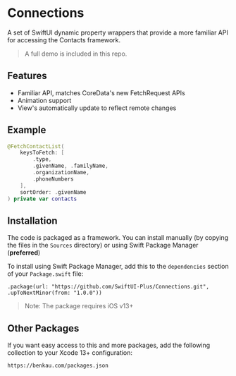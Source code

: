 # Connections

A set of SwiftUI dynamic property wrappers that provide a more familiar API for accessing the Contacts framework.

> A full demo is included in this repo.

## Features

- Familiar API, matches CoreData's new FetchRequest APIs
- Animation support
- View's automatically update to reflect remote changes

## Example

```swift
@FetchContactList(
    keysToFetch: [
        .type,
        .givenName, .familyName,
        .organizationName,
        .phoneNumbers
    ],
    sortOrder: .givenName
) private var contacts
```

## Installation

The code is packaged as a framework. You can install manually (by copying the files in the `Sources` directory) or using Swift Package Manager (__preferred__)

To install using Swift Package Manager, add this to the `dependencies` section of your `Package.swift` file:

`.package(url: "https://github.com/SwiftUI-Plus/Connections.git", .upToNextMinor(from: "1.0.0"))`

> Note: The package requires iOS v13+

## Other Packages

If you want easy access to this and more packages, add the following collection to your Xcode 13+ configuration:

`https://benkau.com/packages.json`

